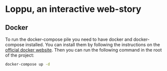 # Loppu, an interactive web-story

## Docker

To run the docker-compose pile you need to have docker and docker-compose installed. You can install them by following the instructions on the [official docker website](https://docs.docker.com/get-docker/).
Then you can run the following command in the root of the project:

```bash
docker-compose up -d
```
